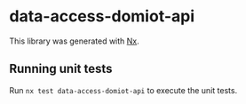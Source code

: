 # data-access-domiot-api

This library was generated with [Nx](https://nx.dev).

## Running unit tests

Run `nx test data-access-domiot-api` to execute the unit tests.
